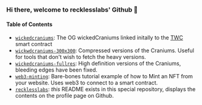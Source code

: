 ### Hi there, welcome to recklesslabs' Github 👋

#### Table of Contents

- [`wickedcraniums`](https://github.com/recklesslabs/wickedcraniums): The OG wickedCraniums linked initally to the [TWC](https://etherscan.io/token/0x85f740958906b317de6ed79663012859067e745b) smart contract
- [`wickwdcraniums-300x300`](https://github.com/recklesslabs/wickwdcraniums-300x300): Compressed versions of the Craniums. Useful for tools that don't wish to fetch the heavy versions.
- [`wickedcraniums-fullres`](https://github.com/recklesslabs/wickedcraniums-fullres): High definition versions of the Craniums, bleeding edges have been fixed.
- [`web3-minting`](https://github.com/recklesslabs/web3-minting): Bare-bones tutorial example of how to Mint an NFT from your website. Uses web3 to connect to a smart contract.
- [`recklesslabs`](https://github.com/recklesslabs/recklesslabs): _this_ README exists in this special repository, displays the contents on the profile page on Github.
